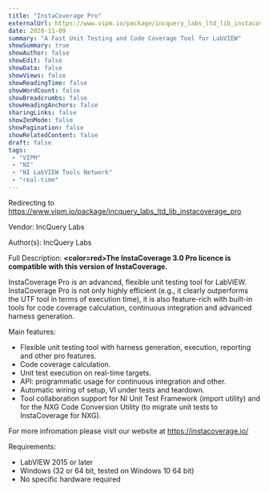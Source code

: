 ```yaml
---
title: "InstaCoverage Pro"
externalUrl: https://www.vipm.io/package/incquery_labs_ltd_lib_instacoverage_pro
date: 2020-11-09
summary: "A Fast Unit Testing and Code Coverage Tool for LabVIEW"
showSummary: true
showAuthor: false
showEdit: false
showData: false
showViews: false
showReadingTime: false
showWordCount: false
showBreadcrumbs: false
showHeadingAnchors: false
sharingLinks: false
showZenMode: false
showPagination: false
showRelatedContent: false
draft: false
tags:
 - "VIPM"
 - "NI"
 - "NI LabVIEW Tools Network"
 - "real-time"
---
```


Redirecting to https://www.vipm.io/package/incquery_labs_ltd_lib_instacoverage_pro

Vendor: IncQuery Labs

Author(s): IncQuery Labs
 
Full Description:
**<color=red>The InstaCoverage 3.0 Pro licence is compatible with this version of InstaCoverage.</color>**

InstaCoverage Pro is an advanced, flexible unit testing tool for LabVIEW. InstaCoverage Pro is not only highly efficient (e.g., it clearly outperforms the UTF tool in terms of execution time), it is also feature-rich with built-in tools for code coverage calculation, continuous integration and advanced harness generation.

Main features:

 - Flexible unit testing tool with harness generation, execution, reporting and other pro features.
 - Code coverage calculation.
 - Unit test execution on real-time targets.
 - API: programmatic usage for continuous integration and other.
 - Automatic wiring of setup, VI under tests and teardown.
 - Tool collaboration support for NI Unit Test Framework (import utility) and for the NXG Code Conversion Utility (to migrate unit tests to InstaCoverage for NXG).

For more infromation please visit our website at https://instacoverage.io/

Requirements:
 - LabVIEW 2015 or later
 - Windows (32 or 64 bit, tested on Windows 10 64 bit)
 - No specific hardware required